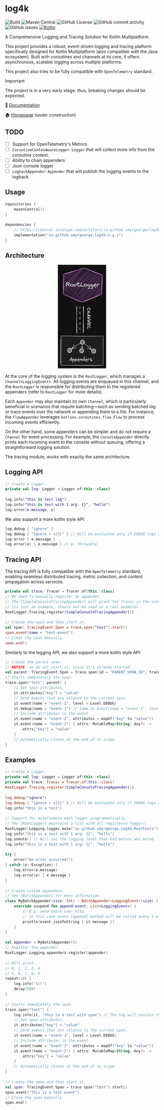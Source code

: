 # log4k

![Build](https://github.com/smyrgeorge/log4k/actions/workflows/ci.yml/badge.svg)
![Maven Central](https://img.shields.io/maven-central/v/io.github.smyrgeorge/log4k)
![GitHub License](https://img.shields.io/github/license/smyrgeorge/log4k)
![GitHub commit activity](https://img.shields.io/github/commit-activity/w/smyrgeorge/log4k)
![GitHub issues](https://img.shields.io/github/issues/smyrgeorge/log4k)
[![Kotlin](https://img.shields.io/badge/kotlin-2.0.21-blue.svg?logo=kotlin)](http://kotlinlang.org)

A Comprehensive Logging and Tracing Solution for Kotlin Multiplatform.

This project provides a robust, event-driven logging and tracing platform specifically designed for Kotlin
Multiplatform (also compatible with the Java ecosystem). Built with coroutines and channels at its core, it offers
asynchronous, scalable logging across multiple platforms.

This project also tries to be fully compatible with `OpenTelemetry` standard.

> [!IMPORTANT]  
> The project is in a very early stage; thus, breaking changes should be expected.

📖 [Documentation](https://smyrgeorge.github.io/log4k/)

🏠 [Homepage](https://smyrgeorge.github.io/) (under construction)

## TODO

- [ ] Support for OpenTelemetry's Metrics 
- [ ] `CoroutineContexAwareLogger`: `Logger` that will collect more info from the coroutine context.
- [ ] Ability to chain appenders
- [ ] Json console logger
- [ ] `LogbackAppender`: `Appender` that will publish the logging events to the logback.

## Usage

```kotlin
repositories {
    mavenCentral()
}

dependencies {
    // https://central.sonatype.com/artifact/io.github.smyrgeorge/log4k
    implementation("io.github.smyrgeorge:log4k:x.y.z")
}
```

## Architecture

<!--suppress HtmlDeprecatedAttribute -->
<p align="center">
  <!--suppress CheckImageSize -->
<img src="img/arch.png" alt="Architecture" width="158" height="338">
</p>

At the core of the logging system is the `RootLogger`, which manages a `Channel<LoggingEvent>`. All logging events are
enqueued in this channel, and the `RootLogger` is responsible for distributing them to the registered appenders (refer
to `RootLogger` for more details).

Each `Appender` may also maintain its own `Channel`, which is particularly beneficial in scenarios that require
batching—such as sending batched log or trace events over the network or appending them to a file. For instance, the
`FlowAppender` leverages `kotlinx.coroutines.flow.Flow` to process incoming events efficiently.

On the other hand, some appenders can be simpler and do not require a `Channel` for event processing. For example, the
`ConsoleAppender` directly prints each incoming event to the console without queuing, offering a straightforward logging
solution.

The tracing module, works with exactly the same architecture.

## Logging API

```kotlin
// Create a Logger.
private val log: Logger = Logger.of(this::class)

log.info("this is test log")
log.info("this is test with 1 arg: {}", "hello")
log.error(e.message, e)
```

We also support a more kotlin style API:

```kotlin
log.debug { "ignore" }
log.debug { "ignore + ${5}" } // Will be evaluated only if DEBUG logs are enabled.
log.error { e.message }
log.error(e) { e.message } // e: Throwable
```

## Tracing API

The tracing API is fully compatible with the `OpenTelemetry` standard, enabling seamless distributed tracing, metric
collection, and context propagation across services.

```kotlin
private val trace: Tracer = Tracer.of(this::class)
// We need to manually register an appender.
// The [SimpleConsoleTracingAppender] will print the traces in the console
// (is just an example, should not be used as a real example).
RootLogger.Tracing.register(SimpleConsoleTracingAppender())

// Create the span and then start it.
val span: TracingEvent.Span = trace.span("test").start()
span.event(name = "test-event")
// Close the span manually.
span.end()
```

Similarly to the logging API, we also support a more kotlin style API:

```kotlin
// Create the parent span.
// NOTICE: we do not start it, since it's already started.
val parent: TracingEvent.Span = trace.span(id = "PARENT_SPAN_ID", traceId = "TRACE_ID", name = "parent")
// Starts immediately the span.
trace.span("test", parent) {
    // Set span attributes.
    it.attributes["key"] = "value"
    // Send events that are related to the current span.
    it.event(name = "event-1", level = Level.DEBUG)
    it.debug(name = "event-1") // Same as event(name = "event-1", level = Level.DEBUG)
    // Include attributes in the event.
    it.event(name = "event-2", attributes = mapOf("key" to "value"))
    it.event(name = "event-2") { attrs: MutableMap<String, Any?> ->
        attrs["key"] = "value"
    }
    // Automatically closes at the end of te scope.
}
```

## Examples

```kotlin
// Create a Logger.
private val log: Logger = Logger.of(this::class)
private val trace: Tracer = Tracer.of(this::class)
RootLogger.Tracing.register(SimpleConsoleTracingAppender())

log.debug("ignore")
log.debug { "ignore + ${5}" } // Will be evaluated only if DEBUG logs are enabled.
log.info("this is a test")

// Support for mute/unmute each logger programmatically.
// The [RootLogger] maintains a list with all registered loggers.
RootLogger.Logging.logges.mute("io.github.smyrgeorge.log4k.MainTests")
log.info("this is a test with 1 arg: {}", "hello")
log.unmute() // Will set the logging level that had before was muted.
log.info("this is a test with 1 arg: {}", "hello")

try {
    error("An error occurred!")
} catch (e: Exception) {
    log.error(e.message)
    log.error(e) { e.message }
}

// Create custom appenders.
// See [BatchAppender] for more information.
class MyBatchAppender(size: Int) : BatchAppender<LoggingEvent>(size) {
    override suspend fun append(event: List<LoggingEvent>) {
        // E.g. send batch over http.
        // In this case every [append] method will be called every 5 elements.
        println(event.joinToString { it.message })
    }
}

val appender = MyBatchAppender(5)
// Register the appender.
RootLogger.Logging.appenders.register(appender)

// Will print:
// 0, 1, 2, 3, 4
// 5, 6, 7, 8, 9
repeat(10) {
    log.info("$it")
    delay(500)
}

// Starts immediately the span.
trace.span("test") {
    log.info(it, "this is a test with span") // The log will contain the span id.
    // Set span attributes.
    it.attributes["key"] = "value"
    // Send events that are related to the current span.
    it.event(name = "event-1", level = Level.DEBUG)
    // Include attributes in the event.
    it.event(name = "event-2", attributes = mapOf("key" to "value"))
    it.event(name = "event-2") { attrs: MutableMap<String, Any?> ->
        attrs["key"] = "value"
    }
    // Automatically closes at the end of te scope.
}

// Create the span and then start it.
val span: TracingEvent.Span = trace.span("test").start()
span.event("this is a test event")
// Close the span manually.
span.end()
```